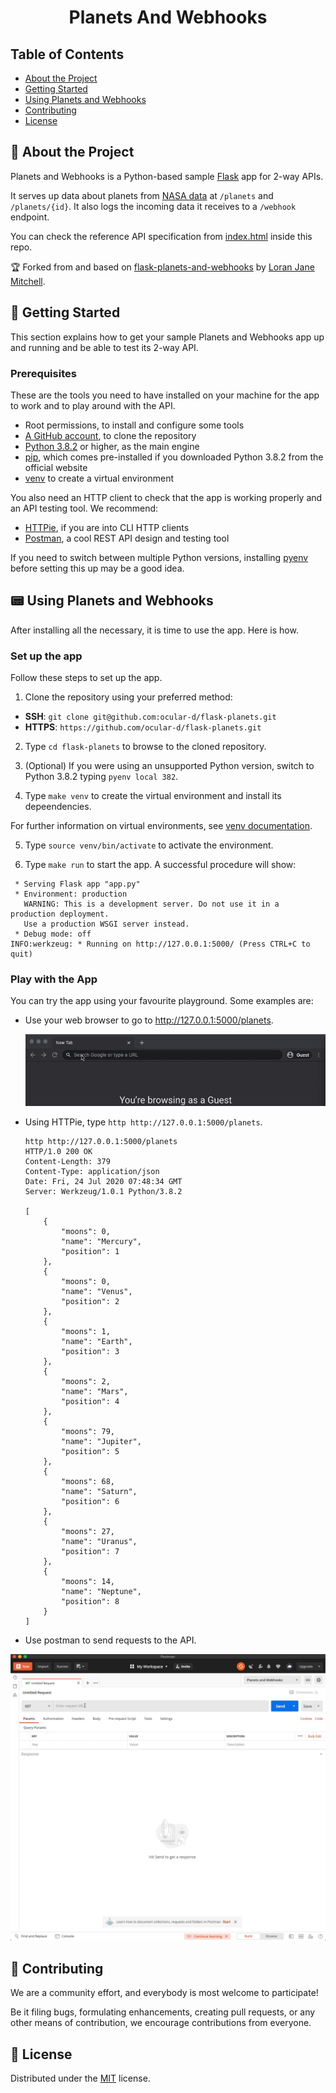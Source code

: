 <div align="center">

# Planets And Webhooks

</div>

## Table of Contents

- [About the Project](#📄-about)
- [Getting Started](#🚀-getting-started)
- [Using Planets and Webhooks](#📟-using-planets-and-webhooks)
- [Contributing](#🤝-contributing)
- [License](#📝-license)

## 📄 About the Project

Planets and Webhooks is a Python-based sample [Flask](https://flask.palletsprojects.com/en/1.1.x/ "Link to Flask website") app for 2-way APIs.

It serves up data about planets from [NASA data](https://solarsystem.nasa.gov/moons/in-depth/ "Link to NASA") at `/planets` and `/planets/{id}`. It also logs the incoming data it receives to a `/webhook` endpoint.

You can check the reference API specification from [index.html](/openapi/index.html) inside this repo.

🏆 Forked from and based on [flask-planets-and-webhooks](https://github.com/lornajane/flask-planets-and-webhooks "Link to the original Planets and Webhooks GitHub project") by [Loran Jane Mitchell](https://lornajane.net/ "Link to Lorna Jane Mitchell's personal website").

## 🚀 Getting Started

This section explains how to get your sample Planets and Webhooks app up and running and be able to test its 2-way API.

### Prerequisites

These are the tools you need to have installed on your machine for the app to work and to play around with the API.

- Root permissions, to install and configure some tools
- [A GitHub account](https://github.com/join "Link to the GitHub sign up page"), to clone the repository
- [Python 3.8.2](https://www.python.org/downloads/release/python-382/ "Link to the Python 3.8.2 download page") or higher, as the main engine
- [pip](https://pip.pypa.io/en/stable/installing/ "Link to pip install instructions"), which comes pre-installed if you downloaded Python 3.8.2 from the official website
- [venv](https://docs.python.org/3/library/venv.html "Link to venv docs") to create a virtual environment

You also need an HTTP client to check that the app is working properly and an API testing tool. We recommend:
  - [HTTPie](https://httpie.org/ "Link to HTTPie"), if you are into CLI HTTP clients  
  - [Postman](https://www.postman.com/ "Link to Postman"), a cool REST API design and testing tool

If you need to switch between multiple Python versions, installing [pyenv](https://github.com/pyenv/pyenv "Link to pyenv") before setting this up may be a good idea.

## 📟 Using Planets and Webhooks

After installing all the necessary, it is time to use the app. Here is how.

### Set up the app

Follow these steps to set up the app.

1. Clone the repository using your preferred method:

 - **SSH**: `git clone git@github.com:ocular-d/flask-planets.git`
 - **HTTPS**: `https://github.com/ocular-d/flask-planets.git`

2. Type `cd flask-planets` to browse to the cloned repository.

3. (Optional) If you were using an unsupported Python version, switch to Python 3.8.2 typing `pyenv local 382`.

4. Type `make venv` to create the virtual environment and install its depeendencies.

  For further information on virtual environments, see [venv documentation](https://docs.python.org/3/tutorial/venv.html#creating-virtual-environments "Link to venv documentation").

5. Type `source venv/bin/activate` to activate the environment.

6. Type `make run` to start the app. A successful procedure will show:  
```shell
 * Serving Flask app "app.py"
 * Environment: production
   WARNING: This is a development server. Do not use it in a production deployment.
   Use a production WSGI server instead.
 * Debug mode: off
INFO:werkzeug: * Running on http://127.0.0.1:5000/ (Press CTRL+C to quit)
```

### Play with the App

You can try the app using your favourite playground. Some examples are:

- Use your web browser to go to http://127.0.0.1:5000/planets.

  ![Browser View](./docs/assets/browser-planets.gif)

- Using HTTPie, type `http http://127.0.0.1:5000/planets`.  
  ```shell
  http http://127.0.0.1:5000/planets
  HTTP/1.0 200 OK
  Content-Length: 379
  Content-Type: application/json
  Date: Fri, 24 Jul 2020 07:48:34 GMT
  Server: Werkzeug/1.0.1 Python/3.8.2

  [
      {
          "moons": 0,
          "name": "Mercury",
          "position": 1
      },
      {
          "moons": 0,
          "name": "Venus",
          "position": 2
      },
      {
          "moons": 1,
          "name": "Earth",
          "position": 3
      },
      {
          "moons": 2,
          "name": "Mars",
          "position": 4
      },
      {
          "moons": 79,
          "name": "Jupiter",
          "position": 5
      },
      {
          "moons": 68,
          "name": "Saturn",
          "position": 6
      },
      {
          "moons": 27,
          "name": "Uranus",
          "position": 7
      },
      {
          "moons": 14,
          "name": "Neptune",
          "position": 8
      }
  ]
  ```
- Use postman to send requests to the API.  

 ![Postman List Planets](./docs/assets/postman-planets.gif)

## 🤝 Contributing

We are a community effort, and everybody is most welcome to participate!

Be it filing bugs, formulating enhancements, creating pull requests, or any other means of contribution, we encourage contributions from everyone.

## 📝 License

Distributed under the [MIT](https://choosealicense.com/licenses/mit/ "Link to license") license.
